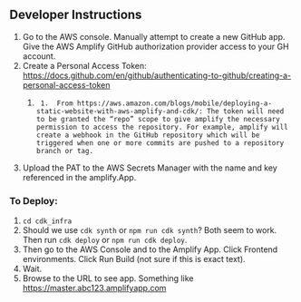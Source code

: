 ## Developer Instructions
1.  Go to the AWS console.  Manually attempt to create a new GitHub app.  Give the AWS Amplify GitHub authorization provider access to your GH account.
2.  Create a Personal Access Token: https://docs.github.com/en/github/authenticating-to-github/creating-a-personal-access-token
    1.      1.  From https://aws.amazon.com/blogs/mobile/deploying-a-static-website-with-aws-amplify-and-cdk/: The token will need to be granted the “repo” scope to give amplify the necessary permission to access the repository. For example, amplify will create a webhook in the GitHub repository which will be triggered when one or more commits are pushed to a repository branch or tag.
3.  Upload the PAT to the AWS Secrets Manager with the name and key referenced in the amplify.App.


### To Deploy:
1.  `cd cdk_infra`
2.  Should we use `cdk synth` or `npm run cdk synth`? Both seem to work. Then run `cdk deploy` or `npm run cdk deploy`.
3.  Then go to the AWS Console and to the Amplify App.  Click Frontend environments.  Click Run Build (not sure if this is exact text).
4.  Wait.
5.  Browse to the URL to see app. Something like https://master.abc123.amplifyapp.com